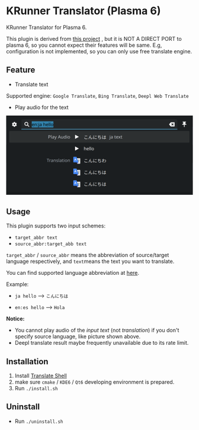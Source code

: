 # KRunner Translator (Plasma 6)

KRunner Translator for Plasma 6.

This plugin is derived from [this project](https://github.com/naraesk/krunner-translator) , but it is NOT A DIRECT PORT to plasma 6, so you cannot expect their features will be same. E.g, configuration is not implemented, so you can only use free translate engine.

## Feature

- Translate text

Supported engine: `Google Translate`, `Bing Translate`, `Deepl Web Translate` 

- Play audio for the text

<img src="assets/image-20241001123726703.png" alt="image-20241001123726703" style="zoom:50%;" />

## Usage

This plugin supports two input schemes:

- `target_abbr text`
- `source_abbr:target_abb text`

`target_abbr` / `source_abbr` means the abbreviation of source/target language respectively, and `text`means the text you want to translate.

You can find supported language abbreviation at [here](src/languagerepository.cpp).



Example:

- `ja hello` --> `こんにちは`

- `en:es hello` --> `Hola`



**Notice:**

- You cannot play audio of the *input text* (not *translation*) if you don't specify source language, like picture shown above.
- Deepl translate result maybe frequently unavailable due to its rate limit.

## Installation

1. Install [Translate Shell](https://github.com/soimort/translate-shell)
2. make sure `cmake` / `KDE6` / `Qt6` developing environment is prepared.
3. Run `./install.sh`

## Uninstall

- Run `./uninstall.sh`